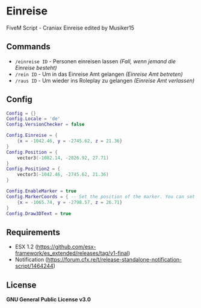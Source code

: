 # Einreise
FiveM Script - Craniax Einreise edited by Musiker15

## Commands
* `/einreise ID` - Personen einreisen lassen *(Fall, wenn jemand die Einreise besteht)*
* `/rein ID` - Um in das Einreise Amt gelangen *(Einreise Amt betreten)*
* `/raus ID` - Um wieder ins Roleplay zu gelangen *(Einreise Amt verlassen)*

## Config
```lua
Config = {}
Config.Locale = 'de'
Config.VersionChecker = false

Config.Einreise = {
    {x = -1042.46, y = -2745.62, z = 21.36}
}
Config.Position = {
    vector3(-1082.14, -2826.92, 27.71)
}
Config.Position2 = {
    vector3(-1042.46, -2745.62, 21.36)
}

Config.EnableMarker = true 
Config.MarkerCoords = { -- Set the position of the marker. You can set multiple markers
    {x = -1065.74, y = -2798.57, z = 26.71}
}
Config.Draw3DText = true
```

## Requirements
* ESX 1.2 (https://github.com/esx-framework/es_extended/releases/tag/v1-final)
* Notification (https://forum.cfx.re/t/release-standalone-notification-script/1464244)

## License
**GNU General Public License v3.0**
